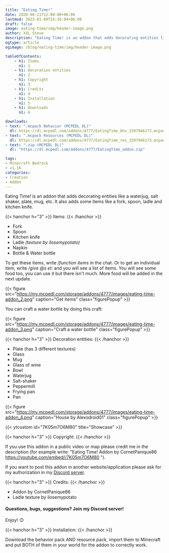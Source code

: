 ```yaml
---
title: "Eating Time!"
date: 2020-08-21T12:00:00+06:00
lastmod: 2023-01-09T14:16:04+06:00
draft: false
image: eating-time/img/header-image.png
author: XXL Steve
description: "Eating Time! is an addon that adds decorating entities like a waterjug, salt shaker, plate, mug, etc. It also adds some items like a fork, spoon, ladle and kitchen knife."
ogtype: article
ogimage: /blog/eating-time/img/header-image.png

tableOfContents:
    - h1: Items
      n1: 1
    - h1: Decoration entities
      n1: 2
    - h1: Copyright
      n1: 3
    - h1: Credits
      n1: 4
    - h1: Installation
      n1: 5
    - h1: Downloads
      n1: 6

downloads:
- text: ".mcpack Behavior (MCPEDL DL)"
  dl: https://dl.mcpedl.com/addons/4777/EatingTime_bhv_1597946173.mcpack"
- text: ".mcpack Resources (MCPEDL DL)"
  dl: https://dl.mcpedl.com/addons/4777/EatingTime_res_1597946173.mcpack"
- text: ".zip (MCPEDL DL)"
  dl: "https://dl.mcpedl.com/addons/4777/EatingTime_addon.zip"

tags:
- Minecraft Bedrock
- v1.16
categories:
- Creation
- Addon
---
```


Eating Time! is an addon that adds decorating entities like a waterjug, salt shaker, plate, mug, etc. It also adds some items like a fork, spoon, ladle and kitchen knife.

{{< hanchor h="3" >}}
Items:
{{< /hanchor >}}

- Fork
- Spoon
- Kitchen knife
- Ladle *(texture by ilosemypotato)*
- Napkin
- Bottle & Water bottle

To get these items, write */function items* in the chat. Or to get an individual item, write */give @s et:* and you will see a list of items. You will see some food too, you can use it but there isn't much. More food will be added in the next update.

{{< figure src="https://my.mcpedl.com/storage/addons/4777/images/eating-time-addon_2.png" caption="Get items" class="figurePopup" >}}

You can craft a water bottle by doing this craft:

{{< figure src="https://my.mcpedl.com/storage/addons/4777/images/eating-time-addon_3.png" caption="Craft a water bottle" class="figurePopup" >}}

{{< hanchor h="3" >}}
Decoration entities:
{{< /hanchor >}}

- Plate (has 3 different textures)
- Glass
- Mug
- Glass of wine
- Bowl
- Waterjug
- Salt-shaker
- Peppermill
- Frying pan
- Pan

{{< figure src="https://my.mcpedl.com/storage/addons/4777/images/eating-time-addon_4.png" caption="House by Alexodroid01" class="figurePopup" >}}

{{< ytcustom id="7K05m7O6M80" title="Showcase" >}}

{{< hanchor h="3" >}}
Copyright:
{{< /hanchor >}}

If you use this addon in a public video or map please credit me in the description (for example write: "Eating Time! Addon by CornetPanique86 https://youtube.com/embed//7K05m7O6M80 ").

If you want to post this addon in another website/application please ask for my authorization in my [Discord server](https://discord.gg/dJJyryc).

{{< hanchor h="3" >}}
Credits:
{{< /hanchor >}}

- Addon by CornetPanique86
- Ladle texture by ilosemypotato


#### Questions, bugs, suggestions? Join my Discord server!


Enjoy! :D

{{< hanchor h="3" >}}
Installation:
{{< /hanchor >}}

Download the behavior pack AND resource pack, import them to Minecraft and put BOTH of them in your world for the addon to correctly work.